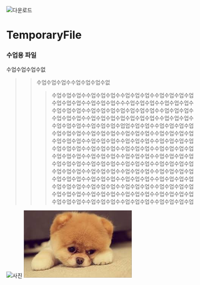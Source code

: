 ![다운로드](https://user-images.githubusercontent.com/80081704/110884333-4be28900-8328-11eb-9407-896df46c7eaf.jpg)
# TemporaryFile

### 수업용 파일

수업수업수업수없
>>수업수업수업수수업수업수업수없
>>>수업수업수업수수업수업수업수수업수업수업수수업수업수업수업수업수업수업수수업수업수업수수수업수업수업수수업수업수업수수업수업수업수수업수업수업수업수업수업수업수수업수업수업수수업수업수업수수업수업수업수업수업수업수업수수업수업수업수수업수업수업수수업수업수업수업업수업수업수수업수업수업수업수업수업수업수수업수업수업수수업수업수업수수업수업수업수업수업수업수업수수업수업수업수수업수업수업수수업수업수업수업수업수업수업수수업수업수업수수업수업수업수수업수업수업수업수업수업수업수수업수업수업수수업수업수업수수업수업수업수업수업수업수업수수업수업수업수수업수업수업수수업수업수업수업수업수업수업수수업수업수업수수업수업수업수수업수업수업수업수업수업수업수수업수업수업수수업수업수업수수업수업수업수업수업수업수업수수업수업수업수수업수업수업수수업수업수업수업수업수업수업수수업수업수업수수업수업수업수수업수업수업수업수업수업수업수수업수업수업수수업수업수업수수업수업수업수업

![사진](http://www.bloter.net/wp-content/uploads/2016/08/%EC%8A%A4%EB%A7%88%ED%8A%B8%ED%8F%B0-%EC%82%AC%EC%A7%84.jpg) ![강아지](https://github.com/leeyh565/TemporaryFile/blob/main/%EB%8B%A4%EC%9A%B4%EB%A1%9C%EB%93%9C.jpg?raw=true)
